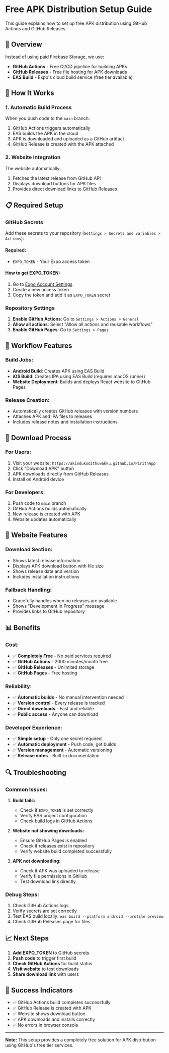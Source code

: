 # Free APK Distribution Setup Guide

This guide explains how to set up free APK distribution using GitHub Actions and GitHub Releases.

## 🎯 Overview

Instead of using paid Firebase Storage, we use:
- **GitHub Actions** - Free CI/CD pipeline for building APKs
- **GitHub Releases** - Free file hosting for APK downloads
- **EAS Build** - Expo's cloud build service (free tier available)

## 🚀 How It Works

### 1. **Automatic Build Process**
When you push code to the `main` branch:
1. GitHub Actions triggers automatically
2. EAS builds the APK in the cloud
3. APK is downloaded and uploaded as a GitHub artifact
4. GitHub Release is created with the APK attached

### 2. **Website Integration**
The website automatically:
1. Fetches the latest release from GitHub API
2. Displays download buttons for APK files
3. Provides direct download links to GitHub Releases

## 📋 Required Setup

### GitHub Secrets
Add these secrets to your repository (`Settings > Secrets and variables > Actions`):

#### Required:
- `EXPO_TOKEN` - Your Expo access token

#### How to get EXPO_TOKEN:
1. Go to [Expo Account Settings](https://expo.dev/accounts/[username]/settings/access-tokens)
2. Create a new access token
3. Copy the token and add it as `EXPO_TOKEN` secret

### Repository Settings
1. **Enable GitHub Actions**: Go to `Settings > Actions > General`
2. **Allow all actions**: Select "Allow all actions and reusable workflows"
3. **Enable GitHub Pages**: Go to `Settings > Pages`

## 🔧 Workflow Features

### **Build Jobs:**
- **Android Build**: Creates APK using EAS Build
- **iOS Build**: Creates IPA using EAS Build (requires macOS runner)
- **Website Deployment**: Builds and deploys React website to GitHub Pages

### **Release Creation:**
- Automatically creates GitHub releases with version numbers
- Attaches APK and IPA files to releases
- Includes release notes and installation instructions

## 📱 Download Process

### **For Users:**
1. Visit your website: `https://akindukodithuwakku.github.io/PirithApp`
2. Click "Download APK" button
3. APK downloads directly from GitHub Releases
4. Install on Android device

### **For Developers:**
1. Push code to `main` branch
2. GitHub Actions builds automatically
3. New release is created with APK
4. Website updates automatically

## 🎨 Website Features

### **Download Section:**
- Shows latest release information
- Displays APK download button with file size
- Shows release date and version
- Includes installation instructions

### **Fallback Handling:**
- Gracefully handles when no releases are available
- Shows "Development in Progress" message
- Provides links to GitHub repository

## 📊 Benefits

### **Cost:**
- ✅ **Completely Free** - No paid services required
- ✅ **GitHub Actions** - 2000 minutes/month free
- ✅ **GitHub Releases** - Unlimited storage
- ✅ **GitHub Pages** - Free hosting

### **Reliability:**
- ✅ **Automatic builds** - No manual intervention needed
- ✅ **Version control** - Every release is tracked
- ✅ **Direct downloads** - Fast and reliable
- ✅ **Public access** - Anyone can download

### **Developer Experience:**
- ✅ **Simple setup** - Only one secret required
- ✅ **Automatic deployment** - Push code, get builds
- ✅ **Version management** - Automatic versioning
- ✅ **Release notes** - Built-in documentation

## 🔍 Troubleshooting

### **Common Issues:**

1. **Build fails:**
   - Check if `EXPO_TOKEN` is set correctly
   - Verify EAS project configuration
   - Check build logs in GitHub Actions

2. **Website not showing downloads:**
   - Ensure GitHub Pages is enabled
   - Check if releases exist in repository
   - Verify website build completed successfully

3. **APK not downloading:**
   - Check if APK was uploaded to release
   - Verify file permissions in GitHub
   - Test download link directly

### **Debug Steps:**
1. Check GitHub Actions logs
2. Verify secrets are set correctly
3. Test EAS build locally: `eas build --platform android --profile preview`
4. Check GitHub Releases page for files

## 📈 Next Steps

1. **Add EXPO_TOKEN** to GitHub secrets
2. **Push code** to trigger first build
3. **Check GitHub Actions** for build status
4. **Visit website** to test downloads
5. **Share download link** with users

## 🎉 Success Indicators

- ✅ GitHub Actions build completes successfully
- ✅ GitHub Release is created with APK
- ✅ Website shows download button
- ✅ APK downloads and installs correctly
- ✅ No errors in browser console

---

**Note:** This setup provides a completely free solution for APK distribution using GitHub's free tier services. 
